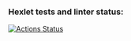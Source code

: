 ### Hexlet tests and linter status:
[![Actions Status](https://github.com/Alsecode/frontend-project-12/actions/workflows/hexlet-check.yml/badge.svg)](https://github.com/Alsecode/frontend-project-12/actions)